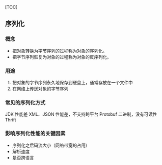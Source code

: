 [TOC]

## 序列化

### 概念

- 把对象转换为字节序列的过程称为对象的序列化。 
- 把字节序列恢复为对象的过程称为对象的反序列化。

### 用途

1. 把对象的字节序列永久地保存到硬盘上，通常存放在一个文件中 
2. 在网络上传送对象的字节序列

### 常见的序列化方式

JDK 			性能差
XML、JSON	性能差，不支持跨平台
Protobuf	二进制，没有可读性
Thrift

### 影响序列化性能的关键因素

- 序列化之后码流大小（网络带宽的占用）
- 解析速度
- 是否跨语言